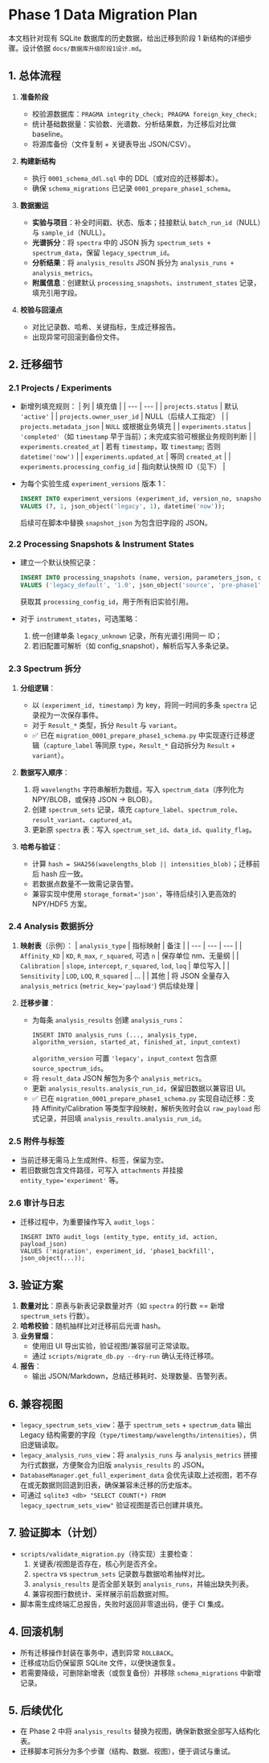 # Phase 1 Data Migration Plan

本文档针对现有 SQLite 数据库的历史数据，给出迁移到阶段 1 新结构的详细步骤。设计依据 `docs/数据库升级阶段1设计.md`。

## 1. 总体流程

1. **准备阶段**
   - 校验源数据库：`PRAGMA integrity_check; PRAGMA foreign_key_check;`
   - 统计基础数据量：实验数、光谱数、分析结果数，为迁移后对比做 baseline。
   - 将源库备份（文件复制 + 关键表导出 JSON/CSV）。

2. **构建新结构**
   - 执行 `0001_schema_ddl.sql` 中的 DDL（或对应的迁移脚本）。
   - 确保 `schema_migrations` 已记录 `0001_prepare_phase1_schema`。

3. **数据搬运**
   - **实验与项目**：补全时间戳、状态、版本；挂接默认 `batch_run_id`（NULL）与 `sample_id`（NULL）。
   - **光谱拆分**：将 `spectra` 中的 JSON 拆为 `spectrum_sets + spectrum_data`，保留 `legacy_spectrum_id`。
   - **分析结果**：将 `analysis_results` JSON 拆分为 `analysis_runs + analysis_metrics`。
   - **附属信息**：创建默认 `processing_snapshots`、`instrument_states` 记录，填充引用字段。

4. **校验与回滚点**
   - 对比记录数、哈希、关键指标，生成迁移报告。
   - 出现异常可回滚到备份文件。

## 2. 迁移细节

### 2.1 Projects / Experiments

- 新增列填充规则：
  | 列 | 填充值 |
  | --- | --- |
  | `projects.status` | 默认 `'active'` |
  | `projects.owner_user_id` | NULL（后续人工指定） |
  | `projects.metadata_json` | `NULL` 或根据业务填充 |
  | `experiments.status` | `'completed'`（如 `timestamp` 早于当前）；未完成实验可根据业务规则判断 |
  | `experiments.created_at` | 若有 `timestamp`，取 `timestamp`; 否则 `datetime('now')` |
  | `experiments.updated_at` | 等同 `created_at` |
  | `experiments.processing_config_id` | 指向默认快照 ID（见下） |

- 为每个实验生成 `experiment_versions` 版本 1：
  ```sql
  INSERT INTO experiment_versions (experiment_id, version_no, snapshot_json, created_at)
  VALUES (?, 1, json_object('legacy', 1), datetime('now'));
  ```
  后续可在脚本中替换 `snapshot_json` 为包含旧字段的 JSON。

### 2.2 Processing Snapshots & Instrument States

- 建立一个默认快照记录：
  ```sql
  INSERT INTO processing_snapshots (name, version, parameters_json, created_at)
  VALUES ('legacy_default', '1.0', json_object('source', 'pre-phase1'), datetime('now'));
  ```
  获取其 `processing_config_id`，用于所有旧实验引用。

- 对于 `instrument_states`，可选策略：
  1. 统一创建单条 `legacy_unknown` 记录，所有光谱引用同一 ID；
  2. 若旧配置可解析（如 config_snapshot），解析后写入多条记录。

### 2.3 Spectrum 拆分

1. **分组逻辑**：
   - 以 `(experiment_id, timestamp)` 为 key，将同一时间的多条 `spectra` 记录视为一次保存事件。
   - 对于 `Result_*` 类型，拆分 `Result` 与 `variant`。
   - ✅ 已在 `migration_0001_prepare_phase1_schema.py` 中实现逐行迁移逻辑（`capture_label` 等同原 `type`，`Result_*` 自动拆分为 `Result` + `variant`）。

2. **数据写入顺序**：
   1. 将 `wavelengths` 字符串解析为数组，写入 `spectrum_data`（序列化为 NPY/BLOB，或保持 JSON -> BLOB）。
   2. 创建 `spectrum_sets` 记录，填充 `capture_label`、`spectrum_role`、`result_variant`、`captured_at`。
   3. 更新原 `spectra` 表：写入 `spectrum_set_id`、`data_id`、`quality_flag`。

3. **哈希与验证**：
   - 计算 `hash = SHA256(wavelengths_blob || intensities_blob)`；迁移前后 hash 应一致。
   - 若数据点数量不一致需记录告警。
   - 兼容实现中使用 `storage_format='json'`，等待后续引入更高效的 NPY/HDF5 方案。

### 2.4 Analysis 数据拆分

1. **映射表**（示例）：
   | `analysis_type` | 指标映射 | 备注 |
   | --- | --- | --- |
   | `Affinity_KD` | `KD`, `R_max`, `r_squared`, 可选 `n` | 保存单位 nm、无量纲 |
   | `Calibration` | `slope`, `intercept`, `r_squared`, `lod`, `loq` | 单位写入 |
   | `Sensitivity` | `LOD`, `LOQ`, `R_squared` | ... |
   | 其他 | 将 JSON 全量存入 `analysis_metrics` (`metric_key='payload'`) 供后续处理 |

2. **迁移步骤**：
   - 为每条 `analysis_results` 创建 `analysis_runs`：
     ```
     INSERT INTO analysis_runs (..., analysis_type, algorithm_version, started_at, finished_at, input_context)
     ```
     `algorithm_version` 可置 `'legacy'`，`input_context` 包含原 `source_spectrum_ids`。
   - 将 `result_data` JSON 解包为多个 `analysis_metrics`。
   - 更新 `analysis_results.analysis_run_id`，保留旧数据以兼容旧 UI。
   - ✅ 已在 `migration_0001_prepare_phase1_schema.py` 实现自动迁移：支持 Affinity/Calibration 等类型字段映射，解析失败时会以 `raw_payload` 形式记录，并回填 `analysis_results.analysis_run_id`。

### 2.5 附件与标签

- 当前迁移无需马上生成附件、标签，保留为空。
- 若旧数据包含文件路径，可写入 `attachments` 并挂接 `entity_type='experiment'` 等。

### 2.6 审计与日志

- 迁移过程中，为重要操作写入 `audit_logs`：
  ```
  INSERT INTO audit_logs (entity_type, entity_id, action, payload_json)
  VALUES ('migration', experiment_id, 'phase1_backfill', json_object(...));
  ```

## 3. 验证方案

1. **数量对比**：原表与新表记录数量对齐（如 `spectra` 的行数 == 新增 `spectrum_sets` 行数）。
2. **哈希校验**：随机抽样比对迁移前后光谱 hash。
3. **业务冒烟**：
   - 使用旧 UI 导出实验，验证视图/兼容层可正常读取。
   - 通过 `scripts/migrate_db.py --dry-run` 确认无待迁移项。
4. **报告**：
   - 输出 JSON/Markdown，总结迁移耗时、处理数量、告警列表。

## 6. 兼容视图

- `legacy_spectrum_sets_view`：基于 `spectrum_sets` + `spectrum_data` 输出 Legacy 结构需要的字段（`type/timestamp/wavelengths/intensities`），供旧逻辑读取。
- `legacy_analysis_runs_view`：将 `analysis_runs` 与 `analysis_metrics` 拼接为行式数据，方便聚合为旧版 `analysis_results` 的 JSON。
- `DatabaseManager.get_full_experiment_data` 会优先读取上述视图，若不存在或无数据则回退到旧表，确保兼容未迁移的历史版本。
- 可通过 `sqlite3 <db> "SELECT COUNT(*) FROM legacy_spectrum_sets_view"` 验证视图是否已创建并填充。

## 7. 验证脚本（计划）

- `scripts/validate_migration.py`（待实现）主要检查：
  1. 关键表/视图是否存在，核心列是否齐全。
  2. `spectra` vs `spectrum_sets` 记录数与数据哈希抽样对比。
  3. `analysis_results` 是否全部关联到 `analysis_runs`，并输出缺失列表。
  4. 兼容视图行数统计、采样展示前后数据对照。
- 脚本需生成终端汇总报告，失败时返回非零退出码，便于 CI 集成。

## 4. 回滚机制

- 所有迁移操作封装在事务中，遇到异常 `ROLLBACK`。
- 迁移成功后仍保留原 SQLite 文件，以便快速恢复。
- 若需要降级，可删除新增表（或恢复备份）并移除 `schema_migrations` 中新增记录。

## 5. 后续优化

- 在 Phase 2 中将 `analysis_results` 替换为视图，确保新数据全部写入结构化表。
- 迁移脚本可拆分为多个步骤（结构、数据、视图），便于调试与重试。
